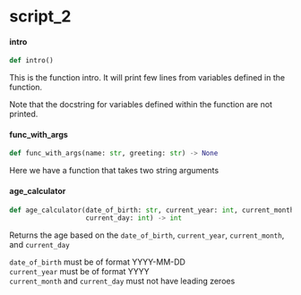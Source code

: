 <a id="script_2"></a>

# script\_2

<a id="script_2.intro"></a>

#### intro

```python
def intro()
```

This is the function intro.
It will print few lines from variables defined in the function.

Note that the docstring for variables defined within the function are not printed.

<a id="script_2.func_with_args"></a>

#### func\_with\_args

```python
def func_with_args(name: str, greeting: str) -> None
```

Here we have a function that takes two string arguments

<a id="script_2.age_calculator"></a>

#### age\_calculator

```python
def age_calculator(date_of_birth: str, current_year: int, current_month: int,
                   current_day: int) -> int
```

Returns the age based on the `date_of_birth`, `current_year`, `current_month`, and `current_day`

`date_of_birth` must be of format YYYY-MM-DD \
`current_year` must be of format YYYY \
`current_month` and `current_day` must not have leading zeroes

